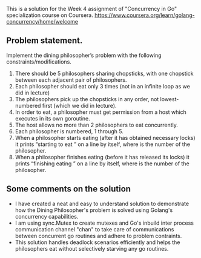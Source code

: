 This is a solution for the Week 4 assignment of "Concurrency in Go" specialization course on Coursera.
https://www.coursera.org/learn/golang-concurrency/home/welcome

## Problem statement. 
Implement the dining philosopher’s problem with the following constraints/modifications.

1. There should be 5 philosophers sharing chopsticks, with one chopstick between each adjacent pair of philosophers.
2. Each philosopher should eat only 3 times (not in an infinite loop as we did in lecture)
3. The philosophers pick up the chopsticks in any order, not lowest-numbered first (which we did in lecture).
4. In order to eat, a philosopher must get permission from a host which executes in its own goroutine.
5. The host allows no more than 2 philosophers to eat concurrently.
6. Each philosopher is numbered, 1 through 5.
7. When a philosopher starts eating (after it has obtained necessary locks) it prints “starting to eat <number>” on a line by itself, where <number> is the number of the philosopher.
8. When a philosopher finishes eating (before it has released its locks) it prints “finishing eating <number>” on a line by itself, where <number> is the number of the philosopher.
  
## Some comments on the solution
- I have created a neat and easy to understand solution to demonstrate how the Dining Philosopher's problem is solved using Golang's concurrency capabilities.
- I am using sync.Mutex to create mutexes and Go's inbuild inter process communication channel "chan" to take care of communications between concurrent go routines and adhere to problem contraints.
- This solution handles deadlock scenarios efficiently and helps the philosophers eat without selectively starving any go routines.
